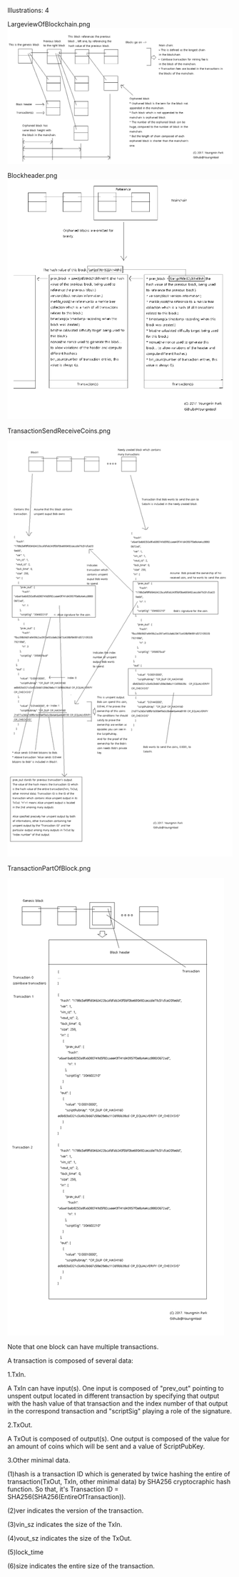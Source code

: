 Illustrations: 4

LargeviewOfBlockchain.png![](/assets/LargeviewOfBlockchain.png)

Blockheader.png![](/assets/Blockheader.png)

TransactionSendReceiveCoins.png

![](/assets/TransactionSendReceiveCoins.png)

TransactionPartOfBlock.png

![](/assets/TransactionPartOfBlock.png)

Note that one block can have multiple transactions.

A transaction is composed of several data:

1.TxIn.

A TxIn can have input\(s\). One input is composed of "prev\_out" pointing to unspent output located in different transaction by specifying that output with the hash value of that transaction and the index number of that output in the correspond transaction and "scriptSig" playing a role of the signature.

2.TxOut.

A TxOut is composed of output\(s\). One output is composed of the value for an amount of coins which will be sent and a value of ScriptPubKey.

3.Other minimal data.

\(1\)hash is a transaction ID which is generated by twice hashing the entire of transaction\(TxOut, TxIn, other minimal data\) by SHA256 cryptocraphic hash function. So that, it's Transaction ID = SHA256\(SHA256\(EntireOfTransaction\)\).

\(2\)ver indicates the version of the transaction.

\(3\)vin\_sz indicates the size of the TxIn.

\(4\)vout\_sz indicates the size of the TxOut.

\(5\)lock\_time

\(6\)size indicates the entire size of the transaction.

